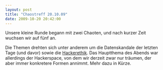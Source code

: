 ```yaml
---
layout: post
title: "Chaostreff 20.10.09"
date: 2009-10-20 20:42:00
---
```

Unsere kleine Runde begann mit zwei Chaoten, und nach kurzer Zeit wuchsen wir auf fünf an.

Die Themen drehten sich unter anderem um die Datenskandale der letzten Tage (und davor) sowie die [Hackerethik](https://www.ccc.de/hackerethics). Das Hauptthema des Abends war allerdings der Hackerspace, von dem wir derzeit zwar nur träumen, der aber immer konkretere Formen annimmt. Mehr dazu in Kürze.
